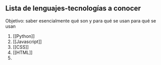 

## Lista de lenguajes-tecnologías a conocer
Objetivo: saber esencialmente qué son y para qué se usan para qué se usan
1. [[Python]]
2. [[Javascript]]
3. [[CSS]]
4. [[HTML]]
5. 